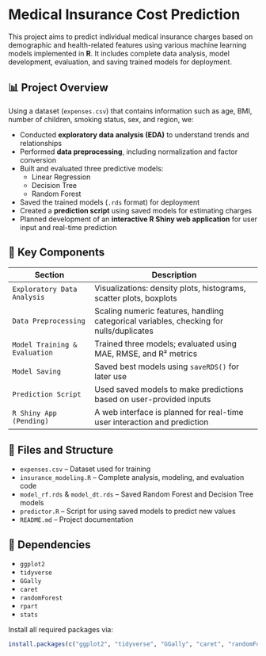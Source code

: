 # Medical Insurance Cost Prediction

This project aims to predict individual medical insurance charges based on demographic and health-related features using various machine learning models implemented in **R**. It includes complete data analysis, model development, evaluation, and saving trained models for deployment.

## 📊 Project Overview

Using a dataset (`expenses.csv`) that contains information such as age, BMI, number of children, smoking status, sex, and region, we:

- Conducted **exploratory data analysis (EDA)** to understand trends and relationships
- Performed **data preprocessing**, including normalization and factor conversion
- Built and evaluated three predictive models:
  - Linear Regression
  - Decision Tree
  - Random Forest
- Saved the trained models (`.rds` format) for deployment
- Created a **prediction script** using saved models for estimating charges
- Planned development of an **interactive R Shiny web application** for user input and real-time prediction

## 🔧 Key Components

| Section                        | Description |
|-------------------------------|-------------|
| `Exploratory Data Analysis`   | Visualizations: density plots, histograms, scatter plots, boxplots |
| `Data Preprocessing`          | Scaling numeric features, handling categorical variables, checking for nulls/duplicates |
| `Model Training & Evaluation` | Trained three models; evaluated using MAE, RMSE, and R² metrics |
| `Model Saving`                | Saved best models using `saveRDS()` for later use |
| `Prediction Script`           | Used saved models to make predictions based on user-provided inputs |
| `R Shiny App (Pending)`       | A web interface is planned for real-time user interaction and prediction |

## 📁 Files and Structure

- `expenses.csv` – Dataset used for training
- `insurance_modeling.R` – Complete analysis, modeling, and evaluation code
- `model_rf.rds` & `model_dt.rds` – Saved Random Forest and Decision Tree models
- `predictor.R` – Script for using saved models to predict new values
- `README.md` – Project documentation

## 📌 Dependencies

- `ggplot2`
- `tidyverse`
- `GGally`
- `caret`
- `randomForest`
- `rpart`
- `stats`

Install all required packages via:

```r
install.packages(c("ggplot2", "tidyverse", "GGally", "caret", "randomForest", "rpart"))
